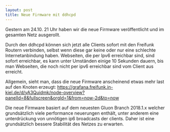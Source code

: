 ```yaml
---
layout: post
title: Neue Firmware mit ddhcpd
---
```


Gestern am 24.10. 21 Uhr haben wir die neue Firmware veröffentlicht und im gesamten Netz ausgerollt.

Durch den ddhcpd können sich jetzt alle Clients sofort mit den Freifunk Routern verbinden, selbst wenn diese gar keine 
oder nur eine schlechte Internetanbindung haben. Webseiten, die per Ipv6 erreichbar sind, sind sofort erreichbar, 
es kann unter Umständen einige 10 Sekunden dauern, bis man Webseiten, die noch nicht per ipv6 erreichbar sind vom 
Client aus erreicht.

Allgemein, sieht man, dass die neue Firmware anscheinend etwas mehr last auf den Knoten erzeugt:
https://grafana.freifunk.in-kiel.de/d/yA3Quidmk/node-overview?panelId=8&fullscreen&orgId=1&from=now-2d&to=now

Die neue Firmware basiert auf dem neuesten Gluon Branch 2018.1.x welcher grundsätzlich viele performance neuerungen
enthält, unter anderem eine unterdrückung von unnötigen ip6 broadcasts der clients. Daher ist eine grundsätzlich bessere
Stabilität des Netzes zu erwarten.  
